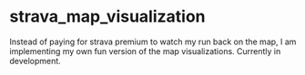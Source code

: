 # strava_map_visualization
Instead of paying for strava premium to watch my run back on the map, I am implementing my own fun version of the map visualizations. Currently in development.

